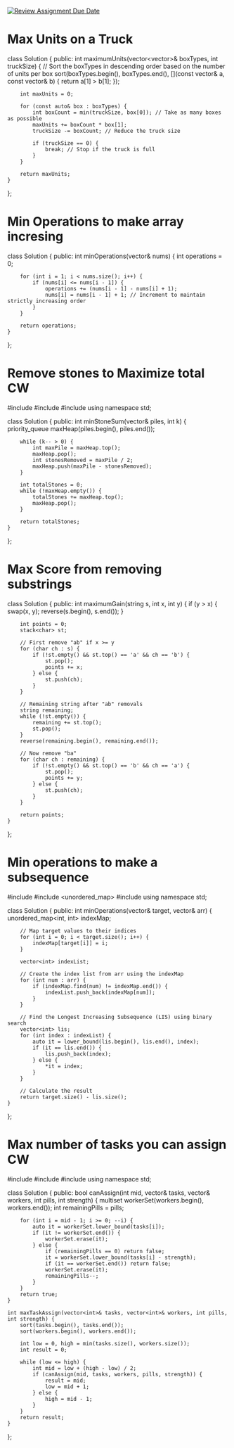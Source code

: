 [![Review Assignment Due Date](https://classroom.github.com/assets/deadline-readme-button-22041afd0340ce965d47ae6ef1cefeee28c7c493a6346c4f15d667ab976d596c.svg)](https://classroom.github.com/a/ydZhOzTa)

# Max Units on a Truck	

class Solution {
public:
    int maximumUnits(vector<vector<int>>& boxTypes, int truckSize) {
        // Sort the boxTypes in descending order based on the number of units per box
        sort(boxTypes.begin(), boxTypes.end(), [](const vector<int>& a, const vector<int>& b) {
            return a[1] > b[1];
        });

        int maxUnits = 0;

        for (const auto& box : boxTypes) {
            int boxCount = min(truckSize, box[0]); // Take as many boxes as possible
            maxUnits += boxCount * box[1];
            truckSize -= boxCount; // Reduce the truck size
            
            if (truckSize == 0) {
                break; // Stop if the truck is full
            }
        }

        return maxUnits;
    }
};

# Min Operations to make array incresing	

class Solution {
public:
    int minOperations(vector<int>& nums) {
        int operations = 0;

        for (int i = 1; i < nums.size(); i++) {
            if (nums[i] <= nums[i - 1]) {
                operations += (nums[i - 1] - nums[i] + 1);
                nums[i] = nums[i - 1] + 1; // Increment to maintain strictly increasing order
            }
        }

        return operations;
    }
};

# Remove stones to Maximize total	CW	

#include <iostream>
#include <vector>
#include <queue>
using namespace std;

class Solution {
public:
    int minStoneSum(vector<int>& piles, int k) {
        priority_queue<int> maxHeap(piles.begin(), piles.end());

        while (k-- > 0) {
            int maxPile = maxHeap.top();
            maxHeap.pop();
            int stonesRemoved = maxPile / 2;
            maxHeap.push(maxPile - stonesRemoved);
        }

        int totalStones = 0;
        while (!maxHeap.empty()) {
            totalStones += maxHeap.top();
            maxHeap.pop();
        }

        return totalStones;
    }
};

# Max Score from removing substrings	

class Solution {
public:
    int maximumGain(string s, int x, int y) {
        if (y > x) {
            swap(x, y);
            reverse(s.begin(), s.end());
        }
        
        int points = 0;
        stack<char> st;

        // First remove "ab" if x >= y
        for (char ch : s) {
            if (!st.empty() && st.top() == 'a' && ch == 'b') {
                st.pop();
                points += x;
            } else {
                st.push(ch);
            }
        }

        // Remaining string after "ab" removals
        string remaining;
        while (!st.empty()) {
            remaining += st.top();
            st.pop();
        }
        reverse(remaining.begin(), remaining.end());

        // Now remove "ba"
        for (char ch : remaining) {
            if (!st.empty() && st.top() == 'b' && ch == 'a') {
                st.pop();
                points += y;
            } else {
                st.push(ch);
            }
        }

        return points;
    }
};


# Min operations to make a subsequence	

#include <vector>
#include <unordered_map>
#include <algorithm>
using namespace std;

class Solution {
public:
    int minOperations(vector<int>& target, vector<int>& arr) {
        unordered_map<int, int> indexMap;
        
        // Map target values to their indices
        for (int i = 0; i < target.size(); i++) {
            indexMap[target[i]] = i;
        }
        
        vector<int> indexList;
        
        // Create the index list from arr using the indexMap
        for (int num : arr) {
            if (indexMap.find(num) != indexMap.end()) {
                indexList.push_back(indexMap[num]);
            }
        }
        
        // Find the Longest Increasing Subsequence (LIS) using binary search
        vector<int> lis;
        for (int index : indexList) {
            auto it = lower_bound(lis.begin(), lis.end(), index);
            if (it == lis.end()) {
                lis.push_back(index);
            } else {
                *it = index;
            }
        }
        
        // Calculate the result
        return target.size() - lis.size();
    }
};

# Max number of tasks you can assign	CW

#include <vector>
#include <algorithm>
#include <set>
using namespace std;

class Solution {
public:
    bool canAssign(int mid, vector<int>& tasks, vector<int>& workers, int pills, int strength) {
        multiset<int> workerSet(workers.begin(), workers.end());
        int remainingPills = pills;

        for (int i = mid - 1; i >= 0; --i) {
            auto it = workerSet.lower_bound(tasks[i]);
            if (it != workerSet.end()) {
                workerSet.erase(it);
            } else {
                if (remainingPills == 0) return false;
                it = workerSet.lower_bound(tasks[i] - strength);
                if (it == workerSet.end()) return false;
                workerSet.erase(it);
                remainingPills--;
            }
        }
        return true;
    }

    int maxTaskAssign(vector<int>& tasks, vector<int>& workers, int pills, int strength) {
        sort(tasks.begin(), tasks.end());
        sort(workers.begin(), workers.end());
        
        int low = 0, high = min(tasks.size(), workers.size());
        int result = 0;

        while (low <= high) {
            int mid = low + (high - low) / 2;
            if (canAssign(mid, tasks, workers, pills, strength)) {
                result = mid;
                low = mid + 1;
            } else {
                high = mid - 1;
            }
        }
        return result;
    }
};
